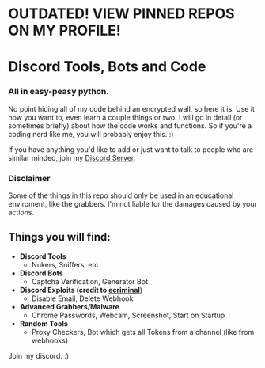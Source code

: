 # OUTDATED! VIEW PINNED REPOS ON MY PROFILE!

# Discord Tools, Bots and Code
### All in easy-peasy python.
No point hiding all of my code behind an encrypted wall, so here it is.
Use it how you want to, even learn a couple things or two. I will go in detail (or sometimes briefly) about how the code works and functions. So if you're a coding nerd like me, you will probably enjoy this. :)

If you have anything you'd like to add or just want to talk to people who are similar minded, join my [Discord Server](https://chasa.wtf).

### Disclaimer
Some of the things in this repo should only be used in an educational enviroment, like the grabbers. I'm not liable for the damages caused by your actions.

## Things you will find:
* **Discord Tools**
  - Nukers, Sniffers, etc
* **Discord Bots**
  - Captcha Verification, Generator Bot
* **Discord Exploits (credit to [ecriminal](https://github.com/ecriminal/Discord-Exploit-Collection)**)
  - Disable Email, Delete Webhook
* **Advanced Grabbers/Malware**
  - Chrome Passwords, Webcam, Screenshot, Start on Startup
* **Random Tools**
  - Proxy Checkers, Bot which gets all Tokens from a channel (like from webhooks)

Join my discord. :)
